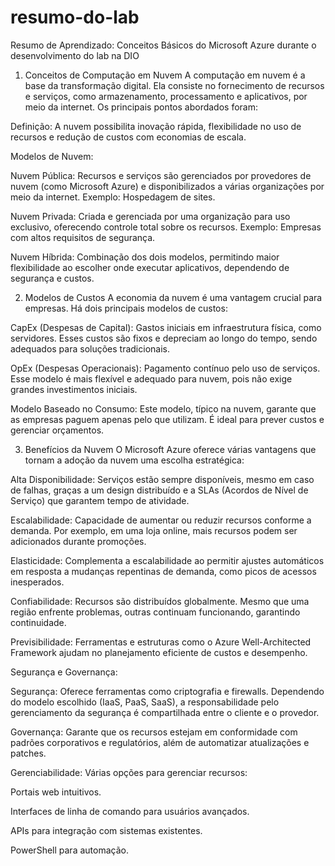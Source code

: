# resumo-do-lab
Resumo de Aprendizado: Conceitos Básicos do Microsoft Azure durante o desenvolvimento do lab na DIO

1. Conceitos de Computação em Nuvem
A computação em nuvem é a base da transformação digital. Ela consiste no fornecimento de recursos e serviços, como armazenamento, processamento e aplicativos, por meio da internet. Os principais pontos abordados foram:

Definição: A nuvem possibilita inovação rápida, flexibilidade no uso de recursos e redução de custos com economias de escala.

Modelos de Nuvem:

Nuvem Pública: Recursos e serviços são gerenciados por provedores de nuvem (como Microsoft Azure) e disponibilizados a várias organizações por meio da internet. Exemplo: Hospedagem de sites.

Nuvem Privada: Criada e gerenciada por uma organização para uso exclusivo, oferecendo controle total sobre os recursos. Exemplo: Empresas com altos requisitos de segurança.

Nuvem Híbrida: Combinação dos dois modelos, permitindo maior flexibilidade ao escolher onde executar aplicativos, dependendo de segurança e custos.

2. Modelos de Custos
A economia da nuvem é uma vantagem crucial para empresas. Há dois principais modelos de custos:

CapEx (Despesas de Capital): Gastos iniciais em infraestrutura física, como servidores. Esses custos são fixos e depreciam ao longo do tempo, sendo adequados para soluções tradicionais.

OpEx (Despesas Operacionais): Pagamento contínuo pelo uso de serviços. Esse modelo é mais flexível e adequado para nuvem, pois não exige grandes investimentos iniciais.

Modelo Baseado no Consumo: Este modelo, típico na nuvem, garante que as empresas paguem apenas pelo que utilizam. É ideal para prever custos e gerenciar orçamentos.

3. Benefícios da Nuvem
O Microsoft Azure oferece várias vantagens que tornam a adoção da nuvem uma escolha estratégica:

Alta Disponibilidade: Serviços estão sempre disponíveis, mesmo em caso de falhas, graças a um design distribuído e a SLAs (Acordos de Nível de Serviço) que garantem tempo de atividade.

Escalabilidade: Capacidade de aumentar ou reduzir recursos conforme a demanda. Por exemplo, em uma loja online, mais recursos podem ser adicionados durante promoções.

Elasticidade: Complementa a escalabilidade ao permitir ajustes automáticos em resposta a mudanças repentinas de demanda, como picos de acessos inesperados.

Confiabilidade: Recursos são distribuídos globalmente. Mesmo que uma região enfrente problemas, outras continuam funcionando, garantindo continuidade.

Previsibilidade: Ferramentas e estruturas como o Azure Well-Architected Framework ajudam no planejamento eficiente de custos e desempenho.

Segurança e Governança:

Segurança: Oferece ferramentas como criptografia e firewalls. Dependendo do modelo escolhido (IaaS, PaaS, SaaS), a responsabilidade pelo gerenciamento da segurança é compartilhada entre o cliente e o provedor.

Governança: Garante que os recursos estejam em conformidade com padrões corporativos e regulatórios, além de automatizar atualizações e patches.

Gerenciabilidade: Várias opções para gerenciar recursos:

Portais web intuitivos.

Interfaces de linha de comando para usuários avançados.

APIs para integração com sistemas existentes.

PowerShell para automação.
